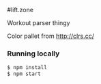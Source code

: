 #lift.zone

Workout parser thingy

Color pallet from http://clrs.cc/

### Running locally
```sh
$ npm install
$ npm start
```
